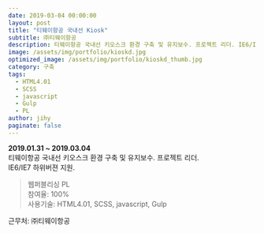 ```yaml
---
date: 2019-03-04 00:00:00
layout: post
title: "티웨이항공 국내선 Kiosk"
subtitle: ㈜티웨이항공
description: 티웨이항공 국내선 키오스크 환경 구축 및 유지보수. 프로젝트 리더. IE6/IE7 하위버젼 지원.
image: /assets/img/portfolio/kioskd.jpg
optimized_image: /assets/img/portfolio/kioskd_thumb.jpg
category: 구축
tags:
  - HTML4.01
  - SCSS
  - javascript
  - Gulp
  - PL
author: jihy
paginate: false
---
```


**2019.01.31 ~ 2019.03.04** <br>
티웨이항공 국내선 키오스크 환경 구축 및 유지보수. 프로젝트 리더.<br>
IE6/IE7 하위버젼 지원.

> 웹퍼블리싱 PL <br>
참여율: 100% <br>
사용기술: HTML4.01, SCSS, javascript, Gulp

근무처: ㈜티웨이항공